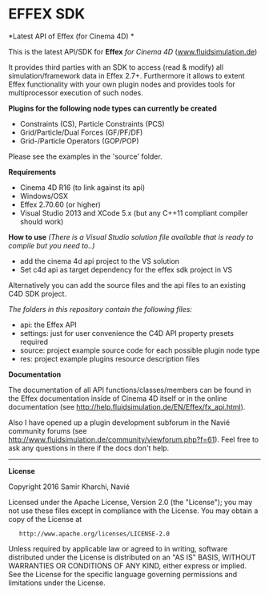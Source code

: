 # EFFEX SDK
*Latest API of Effex (for Cinema 4D) *

This is the latest API/SDK for **Effex** *for Cinema 4D* (www.fluidsimulation.de)

It provides third parties with an SDK to access (read & modify) all simulation/framework data in Effex 2.7+.
Furthermore it allows to extent Effex functionality with your own plugin nodes and provides tools for multiprocessor execution of such nodes.

**Plugins for the following node types can currently be created**
- Constraints (CS), Particle Constraints (PCS)
- Grid/Particle/Dual Forces (GF/PF/DF)
- Grid-/Particle Operators (GOP/POP)

Please see the examples in the 'source' folder.

**Requirements**
- Cinema 4D R16 (to link against its api)
- Windows/OSX
- Effex 2.70.60 (or higher)
- Visual Studio 2013 and XCode 5.x (but any C++11 compliant compiler should work)

**How to use**
*(There is a Visual Studio solution file available that is ready to compile but you need to..)*
- add the cinema 4d api project to the VS solution
- Set c4d api as target dependency for the effex sdk project in VS

Alternatively you can add the source files and the api files to an existing C4D SDK project.

*The folders in this repository contain the following files:*
- api: the Effex API
- settings: just for user convenience the C4D API property presets required
- source: project example source code for each possible plugin node type
- res: project example plugins resource description files


**Documentation**

The documentation of all API functions/classes/members can be found in the Effex documentation inside of Cinema 4D itself or in the online documentation (see http://help.fluidsimulation.de/EN/Effex/fx_api.html).

Also I have opened up a plugin development subforum in the Navié community forums (see http://www.fluidsimulation.de/community/viewforum.php?f=61). 
Feel free to ask any questions in there if the docs don't help.

************************************************************************************************
**License**

   Copyright 2016 Samir Kharchi, Navié

   Licensed under the Apache License, Version 2.0 (the "License");
   you may not use these files except in compliance with the License.
   You may obtain a copy of the License at

       http://www.apache.org/licenses/LICENSE-2.0

   Unless required by applicable law or agreed to in writing, software
   distributed under the License is distributed on an "AS IS" BASIS,
   WITHOUT WARRANTIES OR CONDITIONS OF ANY KIND, either express or implied.
   See the License for the specific language governing permissions and
   limitations under the License.
